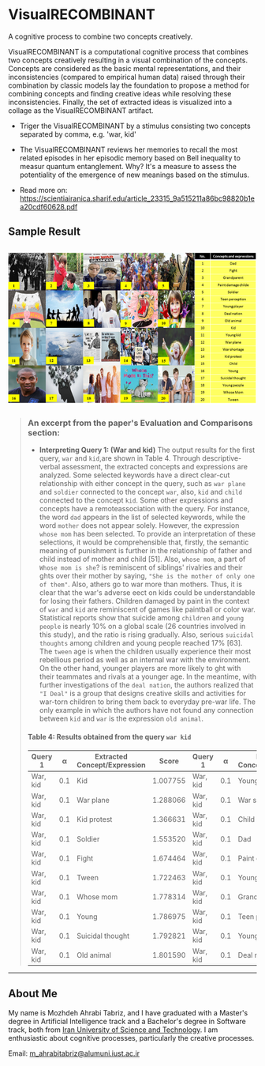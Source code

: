 # VisualRECOMBINANT
A cognitive process to combine two concepts creatively.

VisualRECOMBINANT is a computational cognitive process that combines two concepts creatively resulting in a visual combination of the concepts. 
Concepts are considered as the basic mental representations, and their inconsistencies (compared to empirical human data) raised through their combination by classic models lay the foundation to  propose a method for combining concepts and finding creative ideas while resolving these inconsistencies. Finally, the set of extracted ideas is visualized into a collage as the VisualRECOMBINANT artifact.

- Triger the VisualRECOMBINANT by a stimulus consisting two concepts separated by comma, e.g. 'war, kid'
- The VisualRECOMBINANT reviews her memories to recall the most related episodes in her episodic memory based on Bell inequality to measur quantum entanglement. Why? It's a measure to assess the potentiality of the emergence of new meanings based on the stimulus.

- Read more on: https://scientiairanica.sharif.edu/article_23315_9a515211a86bc98820b1ea20cdf60628.pdf

## Sample Result
!['war, kid' combination result](https://github.com/mozhani/VisualRECOMBINANT/blob/main/image.png)
---
>
>### An excerpt from the paper's Evaluation and Comparisons section:
>- **Interpreting Query 1: (War and kid)** The output results for the first query, `war` and `kid`,are shown in Table 4. Through descriptive-verbal assessment, the extracted concepts and expressions are analyzed. Some selected keywords have a direct clear-cut relationship with either concept in the query, such as `war plane` and `soldier` connected to the concept `war`, also, `kid` and `child` connected to the concept `kid`. Some other expressions and concepts have a remoteassociation with the query. For instance, the word `dad` appears in the list of selected keywords, while the word `mother` does not appear solely. However, the expression `whose mom` has been selected. To provide an interpretation of these selections, it would be comprehensible that, firstly, the semantic meaning of punishment is further in the relationship of father and child instead of mother and child [51]. Also, `whose mom`, a part of `Whose mom is she`? is reminiscent of siblings' rivalries and their ghts over their mother by saying, `"She is the mother of only one of them"`. Also, athers go to war more than mothers. Thus, it is clear that the war's adverse eect on kids could be understandable for losing their fathers. Children damaged by paint in the context of `war` and `kid` are reminiscent of games like paintball or color war. Statistical reports show that suicide among `children` and `young people` is nearly 10% on a global scale (26 countries involved in this study), and the ratio is rising gradually. Also, serious `suicidal thoughts` among children and young people reached 17% [63]. The `tween` age is when the children usually experience their most rebellious period as well as an internal war with the environment. On the other hand, younger players are more likely to ght with their teammates and rivals at a younger age. In the meantime, with further investigations of the `deal nation`, the authors realized that `"I Deal"` is a group that designs creative skills and activities for war-torn children to bring them back to everyday pre-war life. The only example in which the authors have not found any connection between `kid` and `war` is the expression `old animal`.
> </div>
>
>#### Table 4: Results obtained from the query `war kid`
>
>| Query 1     | α      | Extracted Concept/Expression   | Score     | Query 1     | α      | Extracted Concept/Expression    | Score     |
>|-------------|--------|--------------------------------|-----------|-------------|--------|---------------------------------|-----------|
>| War, kid    | 0.1    | Kid                           | 1.007755  | War, kid    | 0.1    | Young kid                      | 1.175520  |
>| War, kid    | 0.1    | War plane                     | 1.288066  | War, kid    | 0.1    | War shortage                   | 1.328281  |
>| War, kid    | 0.1    | Kid protest                   | 1.366631  | War, kid    | 0.1    | Child                          | 1.521401  |
>| War, kid    | 0.1    | Soldier                       | 1.553520  | War, kid    | 0.1    | Dad                            | 1.611623  |
>| War, kid    | 0.1    | Fight                         | 1.674464  | War, kid    | 0.1    | Paint damage child             | 1.705422  |
>| War, kid    | 0.1    | Tween                         | 1.722463  | War, kid    | 0.1    | Young player                   | 1.746632  |
>| War, kid    | 0.1    | Whose mom                     | 1.778314  | War, kid    | 0.1    | Grandparent                    | 1.780024  |
>| War, kid    | 0.1    | Young                         | 1.786975  | War, kid    | 0.1    | Teen perception                | 1.791293  |
>| War, kid    | 0.1    | Suicidal thought              | 1.792821  | War, kid    | 0.1    | Young people                   | 1.793872  |
>| War, kid    | 0.1    | Old animal                    | 1.801590  | War, kid    | 0.1    | Deal nation                    | 1.813097  |
>
---
## About Me
My name is Mozhdeh Ahrabi Tabriz, and I have graduated with a Master's degree in Artificial Intelligence track and a Bachelor's degree in Software track, both from [Iran University of Science and Technology](https://iust.ac.ir). I am enthusiastic about cognitive processes, particularly the creative processes. 

Email: m_ahrabitabriz@alumuni.iust.ac.ir
